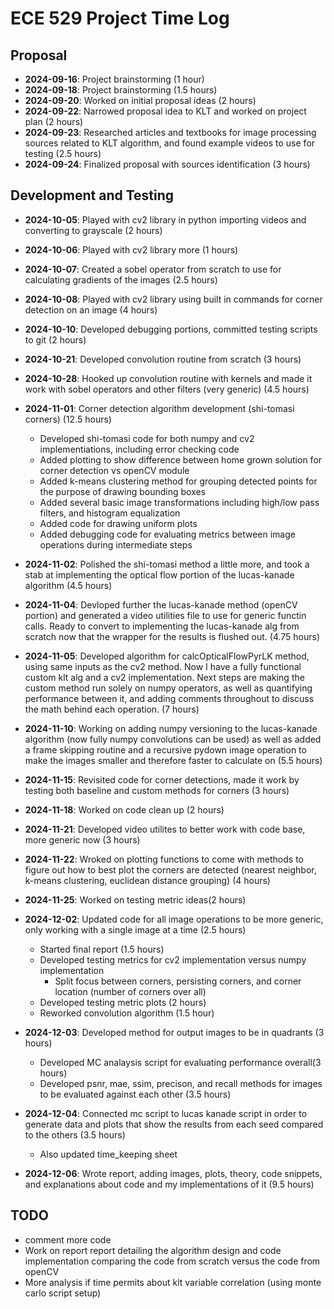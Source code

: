# ECE 529 Project Time Log

## Proposal

- **2024-09-16**: Project brainstorming (1 hour)
- **2024-09-18**: Project brainstorming (1.5 hours)
- **2024-09-20**: Worked on initial proposal ideas (2 hours)
- **2024-09-22**: Narrowed proposal idea to KLT and worked on project plan (2 hours)
- **2024-09-23**: Researched articles and textbooks for image processing sources related to
                  KLT algorithm, and found example videos to use for testing (2.5 hours)
- **2024-09-24**: Finalized proposal with sources identification (3 hours)

## Development and Testing

- **2024-10-05**: Played with cv2 library in python importing videos and converting to grayscale (2 hours)
- **2024-10-06**: Played with cv2 library more (1 hours)
- **2024-10-07**: Created a sobel operator from scratch to use for calculating gradients of the images (2.5 hours)
- **2024-10-08**: Played with cv2 library using built in commands for corner detection on an image (4 hours)
- **2024-10-10**: Developed debugging portions, committed testing scripts to git (2 hours)
- **2024-10-21**: Developed convolution routine from scratch (3 hours)
- **2024-10-28**: Hooked up convolution routine with kernels and made it work with sobel operators and other filters (very generic) (4.5 hours)
- **2024-11-01**: Corner detection algorithm development (shi-tomasi corners) (12.5 hours)
  - Developed shi-tomasi code for both numpy and cv2 implementiations, including error checking code
  - Added plotting to show difference between home grown solution for corner detection vs openCV module
  - Added k-means clustering method for grouping detected points for the purpose of drawing bounding boxes
  - Added several basic image transformations including high/low pass filters, and histogram equalization
  - Added code for drawing uniform plots
  - Added debugging code for evaluating metrics between image operations during intermediate steps

- **2024-11-02**: Polished the shi-tomasi method a little more, and took a stab at implementing the optical flow portion of the lucas-kanade algorithm (4.5 hours)
- **2024-11-04**: Devloped further the lucas-kanade method (openCV portion) and generated a video utilities file to use for generic functin calls. Ready to convert to implementing the lucas-kanade alg from scratch now that the wrapper for the results is flushed out. (4.75 hours)
- **2024-11-05**: Developed algorithm for calcOpticalFlowPyrLK method, using same inputs as the cv2 method. Now I have a fully functional custom klt alg and a cv2 implementation. Next steps are making the custom method run solely on numpy operators, as well as quantifying performance between it, and adding comments throughout to discuss the math behind each operation. (7 hours)
- **2024-11-10**: Working on adding numpy versioning to the lucas-kanade algorithm (now fully numpy convolutions can be used) as well as added a frame skipping routine and a recursive pydown image operation to make the images smaller and therefore faster to calculate on (5.5 hours)
- **2024-11-15**: Revisited code for corner detections, made it work by testing both baseline and custom methods for corners (3 hours)
- **2024-11-18**: Worked on code clean up (2 hours)
- **2024-11-21**: Developed video utilites to better work with code base, more generic now (3 hours)
- **2024-11-22**: Wroked on plotting functions to come with methods to figure out how to best plot the corners are detected (nearest neighbor, k-means clustering, euclidean distance grouping) (4 hours)
- **2024-11-25**: Worked on testing metric ideas(2 hours)
- **2024-12-02**: Updated code for all image operations to be more generic, only working with a single image at a time (2.5 hours)
  - Started final report (1.5 hours)
  - Developed testing metrics for cv2 implementation versus numpy implementation
    - Split focus between corners, persisting corners, and corner location (number of corners over all)
  - Developed testing metric plots (2 hours)
  - Reworked convolution algorithm (1.5 hour)
- **2024-12-03**: Developed method for output images to be in quadrants (3 hours)
  - Developed MC analaysis script for evaluating performance overall(3 hours)
  - Developed psnr, mae, ssim, precison, and recall methods for images to be evaluated against each other (3.5 hours)
- **2024-12-04**: Connected mc script to lucas kanade script in order to generate data and plots that show the results from each seed compared to the others (3.5 hours)
  - Also updated time_keeping sheet
- **2024-12-06**: Wrote report, adding images, plots, theory, code snippets, and explanations about code and my implementations of it (9.5 hours)

## TODO

- comment more code
- Work on report report detailing the algorithm design and code implementation comparing the code from scratch versus the code from openCV
- More analysis if time permits about klt variable correlation (using monte carlo script setup)
